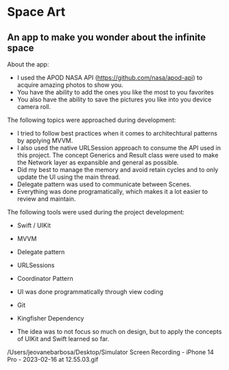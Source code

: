 # Space Art

## An app to make you wonder about the infinite space

About the app:

* I used the APOD NASA API (https://github.com/nasa/apod-api) to acquire amazing photos to show you.
* You have the ability to add the ones you like the most to you favorites
* You also have the ability to save the pictures you like into you device camera roll.


The following topics were approached during development:
* I tried to follow best practices when it comes to architechtural patterns by applying MVVM.
* I also used the native URLSession approach to consume the API used in this project. The concept Generics and Result class were used to make the Network layer as expansible and general as possible.
* Did my best to manage the memory and avoid retain cycles and to only update the UI using the main thread.
* Delegate pattern was used to communicate between Scenes.
* Everything was done programatically, which makes it a lot easier to review and maintain.

The following tools were used during the project development:

* Swift / UIKit
* MVVM
* Delegate pattern
* URLSessions
* Coordinator Pattern
* UI was done programmatically through view coding
* Git
* Kingfisher Dependency

* The idea was to not focus so much on design, but to apply the concepts of UIKit and Swift learned so far.

/Users/jeovanebarbosa/Desktop/Simulator Screen Recording - iPhone 14 Pro - 2023-02-16 at 12.55.03.gif
